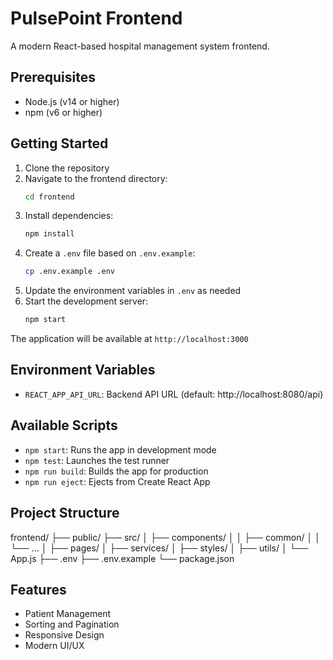 # PulsePoint Frontend

A modern React-based hospital management system frontend.

## Prerequisites

- Node.js (v14 or higher)
- npm (v6 or higher)

## Getting Started

1. Clone the repository
2. Navigate to the frontend directory:
   ```bash
   cd frontend
   ```
3. Install dependencies:
   ```bash
   npm install
   ```
4. Create a `.env` file based on `.env.example`:
   ```bash
   cp .env.example .env
   ```
5. Update the environment variables in `.env` as needed
6. Start the development server:
   ```bash
   npm start
   ```

The application will be available at `http://localhost:3000`

## Environment Variables

- `REACT_APP_API_URL`: Backend API URL (default: http://localhost:8080/api)

## Available Scripts

- `npm start`: Runs the app in development mode
- `npm test`: Launches the test runner
- `npm run build`: Builds the app for production
- `npm run eject`: Ejects from Create React App

## Project Structure

frontend/
├── public/
├── src/
│ ├── components/
│ │ ├── common/
│ │ └── ...
│ ├── pages/
│ ├── services/
│ ├── styles/
│ ├── utils/
│ └── App.js
├── .env
├── .env.example
└── package.json

## Features

- Patient Management
- Sorting and Pagination
- Responsive Design
- Modern UI/UX